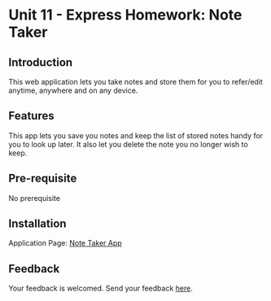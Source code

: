 # Unit 11 - Express Homework: Note Taker

## Introduction
<p> This web application lets you take notes and store them for you to refer/edit anytime, anywhere and on any device. </p>
  
## Features
<p> This app lets you save you notes and keep the list of stored notes handy for you to look up later. It also let you delete the note you no longer wish to keep.
</p>
  
## Pre-requisite
<p> No prerequisite</p>

## Installation
<p> Application Page: <a href="https://note-taker-app-bt.herokuapp.com/" target="_blank">Note Taker App</a></p>

## Feedback
<p> Your feedback is welcomed. Send your feedback <a href="mailto:bhaskar.tripathi@outlook.com?Subject=Password%20Generator%20App%20-%20Feedback" target="_top">here</a>.</p>
